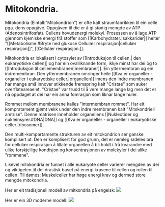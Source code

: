 # Mitokondria.

Mitokondria (Eintall:"Mitokondrion") er ofte kalt straumfabrikken til ein celle pga. dens oppgåve. Oppgåven til die er å gi stødig mengde av ATP (Adenosintrifosfat). Cellens hovudenergi molekyl. Prosessen av å lage ATP gjennom kjemiske energi frå stoffer som [[Karbohydrater.|sakkarider]] heiter "[[Metabolisme.#Bryte ned glukose Cellulær respirasjon|cellulær respirasjon]]", [[Cellulær respirasjon.]]. 

Mitokondria er lokalisert i cytosylet av [[Introduksjon til cellen.| den eukaryotiske cellen]] og har ein ovalliknande form, ikkje minst har dei òg to [[Introduksjon til cellemembranen|membraner]].
Ein yttermembran og ein indremembran. Den yttermembranen omringer heile [[Kva er organeller - organeller i eukaryotiske celler.|organellen]] imens den indre membranen har mange små innover stikkende fremspring kalt "Cristae" som auker overflateareaelet. "Cristae" var trudd til å vere mange lange lag men det er nå oppdaget at dei har ein anna fomrasjon som liknar lange huler. 

Rommet mellom membranene kalles "intermembran rommet". Har eit kompratament gjømt vekk under den indre membranen kalt "Mitokondriell amtrise". Denne matrisen inneholder organellens [[Nukleotider og nukleinsyrer.#DNA|DNA]] og [[Kva er organeller - organeller i eukaryotiske celler.|ribosomer]]. 

Den multi-kompartamente strukturen av eit mitokondrion ser ganske komplisert ut. Den er komplisert for god grunn, det er nemleg srdeles bra for cellulær respirasjon å tillate organellen å bli holdt i frå kvarandre med ulike forskjellige kondisjon og konsentrasjonen av molekyler i dei ulike "rommene". 

Likevel mitokondria er funnet i alle eukaryote celler varierer mengden av dei og viktigeten til dei drastisk baset på energi kravene til cellen og rollen til cellen. Til dømes:
Muskelceller har høge energi krav og dermed store mengde mitokondria.


Her er eit tradisjonell modell av mitkondria på engelsk:
![](https://cdn.kastatic.org/ka-perseus-images/0b8cf9cb96f71e397635d22f67c6c6b1e2cc23be.png)


Her er ein 3D moderne modell:
![](https://cdn.kastatic.org/ka-perseus-images/c46f84a55b8f6777c9b1730c50a04e1f2db2d8bd.jpg)